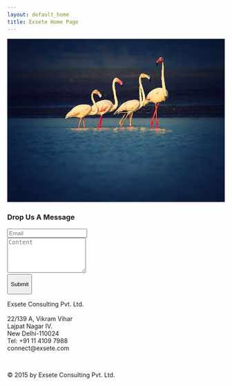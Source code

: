 ```yaml
---
layout: default_home
title: Exsete Home Page
---
```

<!--home page-->
<div class="row top-pad grey-col margin-lr-0">
    <!--
        <div class="col-sm-3 pad-0 mar-l-12" id="sec1">
            <a href="http://www.freidae.com/">
                <img class="sec-img img-responsive" id="sec1" src="/data/img/section%201.png" alt="Freidae">
            </a>
        </div>
        <div class="col-sm-3 pad-0" id="sec2">
            <a href="http://www.nukkadnaatak.com">
                <img class="sec-img img-responsive" id="sec2" src="/data/img/Section%202.png" alt="Nukkad Natak">
            </a>
        </div>
        <div class="col-sm-3 pad-0 mar-r-12" id="sec3">
            <a href="http://www.daku.net.in/">
                <img class="sec-img img-responsive" id="sec3" src="/data/img/section%203.png" alt="Daku">
            </a>
        </div>
    -->
    <img src="data/img/background.jpg" alt="background" id="background-img" class="img-responsive backgrnd-img-hm"/>
</div>
<!--contact page-->
<div class="container-fluid bakgrnd-con" id="contact-page-div">
    <a name="contact"></a>
    <h3 class="heading-con">Drop Us A Message</h3>
    <div class="row margin-top">
        <div class="col-sm-6">
            <form role="form" method="POST"  id="form_reach_us" >
                <div class="form-group">
                    <input type="email" class="form-control" id="inputEmail" placeholder="Email" name="email" required/>
                </div>
                <div class="form-group">
                    <textarea class="form-control" rows="5" id="content" placeholder="Content" name="content" required ></textarea>
                </div>
                <div class="form-group btn-div">
                    <button id="btn-submit" type="submit" class="btn" onclick="return false;"><p style="text-align: center;">Submit</p></button>
                </div>
            </form>
        </div>
        <div class="col-sm-6">
            <p class="p-details">
                <span class="cont-font-col">Exsete Consulting Pvt. Ltd.</span><br><br>
                22/139 A, Vikram Vihar<br> 
                Lajpat Nagar IV.<br>
                New Delhi-110024<br>
                <span class="glyphicon glyphicon-phone-alt"></span>  Tel: +91 11 4109 7988<br>
                <span class="cont-font-col"><span class="glyphicon glyphicon-envelope"></span>  connect@exsete.com</span> <br>
            </p>
        </div>
    </div>
    <br>
    <p class="cont-bottom-txt">
    © 2015 by Exsete Consulting Pvt. Ltd.
    </p>
</div>